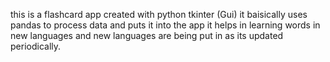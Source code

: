 this is a flashcard app created with python tkinter (Gui) it baisically uses pandas to process data and puts it into the app
it helps in learning words in new languages and new languages are being put in as its updated periodically.




